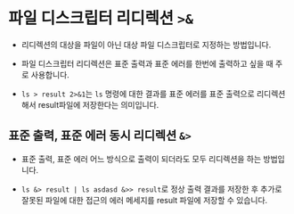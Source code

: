 # 파일 디스크립터 리디렉션 `>&`

- 리디렉션의 대상을 파일이 아닌 대상 파일 디스크립터로 지정하는 방법입니다.

- 파일 디스크립터 리디렉션은 표준 출력과 표준 에러를 한번에 출력하고 싶을 때 주로 사용합니다.

- `ls > result 2>&1`는 `ls` 명령에 대한 결과를 표준 에러를 표준 출력으로 리디렉션해서 result파일에 저장한다는 의미입니다.

## 표준 출력, 표준 에러 동시 리디렉션 `&>`

- 표준 출력, 표준 에러 어느 방식으로 출력이 되더라도 모두 리디렉션을 하는 방법입니다.

- `ls &> result | ls asdasd &>> result`로 정상 출력 결과를 저장한 후 추가로 잘못된 파일에 대한 접근의 에러 메세지를 result 파일에 저장할 수 있습니다.


